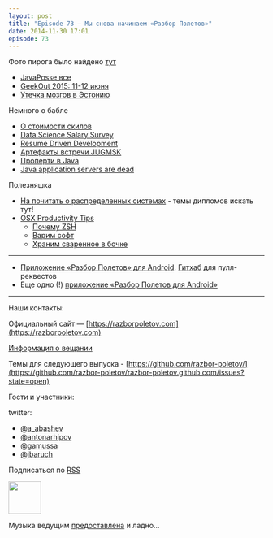 ```yaml
---
layout: post
title: "Episode 73 — Мы снова начинаем «Разбор Полетов»"
date: 2014-11-30 17:01
episode: 73
---
```


Фото пирога было найдено [тут](https://c2.staticflickr.com/4/3402/5839809283_df8e42f37f_b.jpg)

* [JavaPosse все](https://twitter.com/javaposse/status/533145446945128448)
* [GeekOut 2015: 11-12 июня](https://www.facebook.com/GeekOut.ee) 
* [Утечка мозгов в Эстонию](https://twitter.com/gvsmirnov/status/538452726662066177)

Немного о бабле

* [О стоимости скилов](http://www.businessinsider.com/best-tech-skills-resume-ranked-salary-2014-11)
* [Data Science Salary Survey](http://www.oreilly.com/data/free/files/2014-data-science-salary-survey.pdf)
* [Resume Driven Development](http://radar.oreilly.com/2014/10/resume-driven-development.html)
* [Артефакты встречи JUGMSK](https://vk.com/wall-46597293?w=wall-46597293_71)
* [Проперти в Java](http://blog.joda.org/2014/11/no-properties-in-java-language.html)
* [Java application servers are dead](http://jaxenter.com/java-application-servers-dead-112186.html)

Полезняшка

* [На почитать о распределенных системах](http://dancres.github.io/Pages/) - темы дипломов искать тут!
* [OSX Productivity Tips](https://speakerdeck.com/matthewmccullough/mac-osx-productivity-tips-for-developers)
    * [Почему ZSH](http://code.joejag.com/2014/why-zsh.html)
    * [Варим софт](http://brew.sh)
    * [Храним сваренное в бочке](http://caskroom.io) 


---
- [Приложение «Разбор Полетов» для Android](https://play.google.com/store/apps/details?id=com.shonenfactory.razborpoletov). [Гитхаб](https://github.com/rsi2m/RazborPoletov) для пулл-реквестов
- Еще одно (!) [приложение «Разбор Полетов для Android»](https://play.google.com/store/apps/details?id=aga.android.razbor)

---

Наши контакты:

Официальный сайт — [https://razborpoletov.com](https://razborpoletov.com)

[Информация о вещании](https://razborpoletov.com/broadcast.html)

Темы для следующего выпуска - [https://github.com/razbor-poletov/](https://github.com/razbor-poletov/razbor-poletov.github.com/issues?state=open)

Гости и участники:

twitter: 

 * [@a_abashev](https://twitter.com/#!/a_abashev)
 * [@antonarhipov](https://twitter.com/#!/antonarhipov)
 * [@gamussa](https://twitter.com/#!/gamussa)
 * [@jbaruch](https://twitter.com/#!/jbaruch)
 

<!-- player goes here-->

<audio preload="none">
   <source src="http://traffic.libsyn.com/razborpoletov/razbor_73.mp3" type="audio/mp3" />
   Your browser does not support the audio tag.
</audio>

Подписаться по [RSS](http://feeds.feedburner.com/razbor-podcast)

<!-- episode file link goes here-->
<a href="http://traffic.libsyn.com/razborpoletov/razbor_73.mp3" imageanchor="1" style="clear: left; margin-bottom: 1em; margin-left: auto; margin-right: 2em;"><img border="0" height="64" src="https://razborpoletov.com/images/mp3.png" width="64" /></a>

Музыка ведущим [предоставлена](http://www.audiobank.fm/single-music/27/111/More-And-Less/) и ладно...
